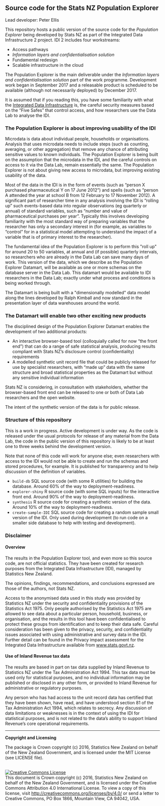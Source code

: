 ## Source code for the Stats NZ Population Explorer

Lead developer: Peter Ellis

This repository hosts a public version of the source code for the *Population Explorer* being developed by Stats NZ as part of the Integrated Data Infrastructure 2 project.   IDI 2 includes four workstreams:
- Access pathways
- *Information layers and confidentialisation solution*
- Fundamental redesign
- Scalable infrastructure in the cloud

The Population Explorer is the main deliverable under the *Information layers and confidentialisation solution* part of the work programme.  Development work began in September 2017 and a releasable product is scheduled to be available (although not necessarily deployed) by December 2017.

It is assumed that if you reading this, you have some familiarity with what the [Integrated Data Infrastructure](http://m.stats.govt.nz/browse_for_stats/snapshots-of-nz/integrated-data-infrastructure.aspx) is, the careful security measures based on the “Five Safes” that control access, and how researchers use the Data Lab to analyse the IDI.

### The Population Explorer is about improving usability of the IDI

Microdata is data about individual people, households or organisations.  Analysis that uses microdata needs to include steps (such as counting, averaging, or other aggregation) that remove any chance of attributing sensitive values to known individuals.  The Population Explorer is being built on the assumption that the microdata in the IDI, and the careful controls on access to it via the Data Lab, remain essentially the same.  The Population Explorer is not about giving new access to microdata, but improving existing usability of the data.

Most of the data in the IDI is in the form of events (such as “person X purchased pharmaceutical Y on 17 June 2012”) and spells (such as “person A attended the year at school B from 12 February to 17 November 2012).  A significant part of researcher time in any analysis involving the IDI is “rolling up” such events-based data into regular observations (eg quarterly or annual) of standard variables, such as “number and value of pharmaceutical purchases per year”.  Typically this involves developing familiarity with the most standard way of preparing variables that the researcher has only a secondary interest in (for example, as variables to “control” for in a statistical model attempting to understand the impact of a variable that is of primary interest to the researcher).

The fundamental idea of the Population Explorer is to perform this "roll up" for around 20 to 50 variables, at annual and (if possible) quarterly intervals, so researchers who are already in the Data Lab can save many days of work.  This version of the data, which we describe as the Population Explorer Datamart, will be available as one or more schemas on the database server in the Data Lab.   This datamart would be available to IDI researchers in the Data Lab; exactly under what process and conditions is being worked through.

The Datamart is being built with a "dimensionally modelled" data model along the lines developed by Ralph Kimball and now standard in the presentation layer of data warehouses around the world.

### The Datamart will enable two other exciting new products

The disciplined design of the Population Explorer Datamart enables the development of two additional products:
- An interactive browser-based tool (colloquially called for now “the front end”) that can do a range of safe statistical analysis, producing results compliant with Stats NZ’s disclosure control (confidentiality) requirements
- A modelled synthetic unit record file that could be publicly released for use by specialist researchers, with “made up” data with the same structure and broad statistical properties as the Datamart but without any sensitive individual information

Stats NZ is considering, in consultation with stakeholders, whether the browser-based front end can be released to one or both of Data Lab researchers and the open website. 

The intent of the synthetic version of the data is for public release.

### Structure of this repository

This is a work in progress.  Active development is under way.  As the code is released under the usual protocols for release of any material from the Data Lab, the code in the public version of this repository is likely to be at least one to three weeks behind the development version.

Note that none of this code will work for anyone else; even researchers with access to the IDI would not be able to create and run the schemas and stored procedures, for example.  It is published for transparency and to help discussion of the definition of variables.

- `build-db` SQL source code (with some R utilities) for building the database.  Around 60% of the way to deployment-readiness.
- `explorer-shiny` R source code (with some SQL inputs) for the interactive front end.  Around 90% of the way to deployment-readiness.
- `synthesis` R source code for creating a synthetic version of the data.  Around 10% of the way to deployment-readiness.
- `create-sample-IDI` SQL source code for creating a random sample small version of the IDI.  Only used during development (to run code on a smaller side database to help with testing and development).

### Disclaimer

#### Overview

The results in the Population Explorer tool, and even more so this source code, are not official statistics.  They have been created for research purposes from the Integrated Data Infrastructure (IDI), managed by Statistics New Zealand.

The opinions, findings, recommendations, and conclusions expressed are those of the authors, not Stats NZ.

Access to the anonymised data used in this study was provided by Statistics NZ under the security and confidentiality provisions of the Statistics Act 1975. Only people authorised by the Statistics Act 1975 are allowed to see data about a particular person, household, business, or organisation, and the results in this tool have been confidentialised to protect these groups from identification and to keep their data safe.
Careful consideration has been given to the privacy, security, and confidentiality issues associated with using administrative and survey data in the IDI. Further detail can be found in the Privacy impact assessment for the Integrated Data Infrastructure available from www.stats.govt.nz.

#### Use of Inland Revenue tax data

The results are based in part on tax data supplied by Inland Revenue to Statistics NZ under the Tax Administration Act 1994. This tax data must be used only for statistical purposes, and no individual information may be published or disclosed in any other form, or provided to Inland Revenue for administrative or regulatory purposes.

Any person who has had access to the unit record data has certified that they have been shown, have read, and have understood section 81 of the Tax Administration Act 1994, which relates to secrecy. Any discussion of data limitations or weaknesses is in the context of using the IDI for statistical purposes, and is not related to the data’s ability to support Inland Revenue’s core operational requirements.

---
__Copyright and Licensing__

The package is Crown copyright (c) 2016, Statistics New Zealand on behalf of the New Zealand Government, and is licensed under the MIT License (see LICENSE file).

<br /><a rel="license" href="http://creativecommons.org/licenses/by/4.0/"><img alt="Creative Commons License" style="border-width:0" src="https://i.creativecommons.org/l/by/4.0/88x31.png" /></a><br />This document is Crown copyright (c) 2016, Statistics New Zealand on behalf of the New Zealand Government, and is licensed under the Creative Commons Attribution 4.0 International License. To view a copy of this license, visit http://creativecommons.org/licenses/by/4.0/ or send a letter to Creative Commons, PO Box 1866, Mountain View, CA 94042, USA.

